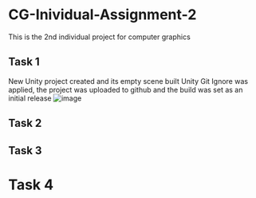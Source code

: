 # CG-Inividual-Assignment-2
This is the 2nd individual project for computer graphics

## Task 1
New Unity project created and its empty scene built
Unity Git Ignore was applied, the project was uploaded to github and the build was set as an initial release
![image](https://user-images.githubusercontent.com/69608587/228288800-05c72d48-4e46-41fa-bc52-0e2df3fc5967.png)


## Task 2


## Task 3


# Task 4

